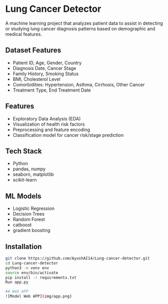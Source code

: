 # Lung Cancer Detector

A machine learning project that analyzes patient data to assist in detecting or studying lung cancer diagnosis patterns based on demographic and medical features.

##  Dataset Features
- Patient ID, Age, Gender, Country
- Diagnosis Date, Cancer Stage
- Family History, Smoking Status
- BMI, Cholesterol Level
- Comorbidities: Hypertension, Asthma, Cirrhosis, Other Cancer
- Treatment Type, End Treatment Date

##  Features
- Exploratory Data Analysis (EDA)
- Visualization of health risk factors
- Preprocessing and feature encoding
- Classification model for cancer risk/stage prediction

##  Tech Stack
- Python
- pandas, numpy
- seaborn, matplotlib
- scikit-learn

##  ML Models
- Logistic Regression
- Decision Trees
- Random Forest 
- catboost
- gradient boosting

##  Installation
```bash
git clone https://github.com/AyushAI14/Lung-cancer-detector.git
cd Lung-cancer-detector
python3 -m venv env
source env/bin/activate
pip install -r requirements.txt
Run app.py 

## Web APP
![Model Web APP](img/app.png)

